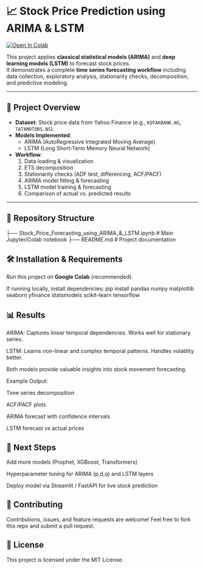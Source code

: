 # 📈 Stock Price Prediction using ARIMA & LSTM

[![Open In Colab](https://colab.research.google.com/assets/colab-badge.svg)](https://colab.research.google.com/github/<your-username>/<your-repo>/blob/main/Stock_Price_Forecasting_using_ARIMA_&_LSTM.ipynb)

This project applies **classical statistical models (ARIMA)** and **deep learning models (LSTM)** to forecast stock prices.  
It demonstrates a complete **time series forecasting workflow** including data collection, exploratory analysis, stationarity checks, decomposition, and predictive modeling.

---

## 🚀 Project Overview

- **Dataset**: Stock price data from Yahoo Finance (e.g., `KOTAKBANK.NS`, `TATAMOTORS.NS`).
- **Models Implemented**:
  - ARIMA (AutoRegressive Integrated Moving Average)
  - LSTM (Long Short-Term Memory Neural Network)
- **Workflow**:
  1. Data loading & visualization
  2. ETS decomposition
  3. Stationarity checks (ADF test, differencing, ACF/PACF)
  4. ARIMA model fitting & forecasting
  5. LSTM model training & forecasting
  6. Comparison of actual vs. predicted results

---

## 📂 Repository Structure

├── Stock_Price_Forecasting_using_ARIMA_&_LSTM.ipynb # Main Jupyter/Colab notebook
├── README.md # Project documentation

## 🛠️ Installation & Requirements

Run this project on **Google Colab** (recommended).  

If running locally, install dependencies:
pip install pandas numpy matplotlib seaborn yfinance statsmodels scikit-learn tensorflow

## 📊 Results

ARIMA: Captures linear temporal dependencies. Works well for stationary series.

LSTM: Learns non-linear and complex temporal patterns. Handles volatility better.

Both models provide valuable insights into stock movement forecasting.

Example Output:

Time series decomposition

ACF/PACF plots

ARIMA forecast with confidence intervals

LSTM forecast vs actual prices

 ## 📌 Next Steps

Add more models (Prophet, XGBoost, Transformers)

Hyperparameter tuning for ARIMA (p,d,q) and LSTM layers

Deploy model via Streamlit / FastAPI for live stock prediction

 ## 🤝 Contributing

Contributions, issues, and feature requests are welcome!
Feel free to fork this repo and submit a pull request.

## 📜 License

This project is licensed under the MIT License.



